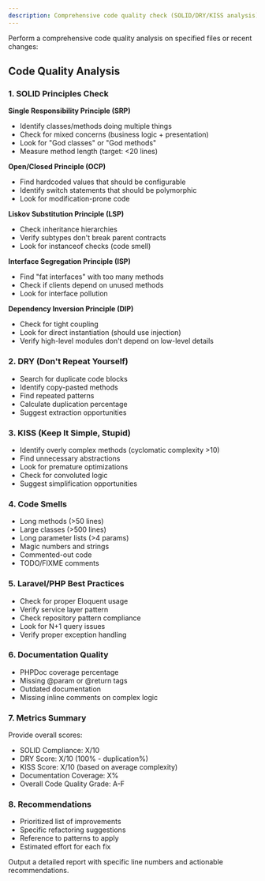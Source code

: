 ```yaml
---
description: Comprehensive code quality check (SOLID/DRY/KISS analysis)
---
```


Perform a comprehensive code quality analysis on specified files or recent changes:

## Code Quality Analysis

### 1. SOLID Principles Check

**Single Responsibility Principle (SRP)**
- Identify classes/methods doing multiple things
- Check for mixed concerns (business logic + presentation)
- Look for "God classes" or "God methods"
- Measure method length (target: <20 lines)

**Open/Closed Principle (OCP)**
- Find hardcoded values that should be configurable
- Identify switch statements that should be polymorphic
- Look for modification-prone code

**Liskov Substitution Principle (LSP)**
- Check inheritance hierarchies
- Verify subtypes don't break parent contracts
- Look for instanceof checks (code smell)

**Interface Segregation Principle (ISP)**
- Find "fat interfaces" with too many methods
- Check if clients depend on unused methods
- Look for interface pollution

**Dependency Inversion Principle (DIP)**
- Check for tight coupling
- Look for direct instantiation (should use injection)
- Verify high-level modules don't depend on low-level details

### 2. DRY (Don't Repeat Yourself)

- Search for duplicate code blocks
- Identify copy-pasted methods
- Find repeated patterns
- Calculate duplication percentage
- Suggest extraction opportunities

### 3. KISS (Keep It Simple, Stupid)

- Identify overly complex methods (cyclomatic complexity >10)
- Find unnecessary abstractions
- Look for premature optimizations
- Check for convoluted logic
- Suggest simplification opportunities

### 4. Code Smells

- Long methods (>50 lines)
- Large classes (>500 lines)
- Long parameter lists (>4 params)
- Magic numbers and strings
- Commented-out code
- TODO/FIXME comments

### 5. Laravel/PHP Best Practices

- Check for proper Eloquent usage
- Verify service layer pattern
- Check repository pattern compliance
- Look for N+1 query issues
- Verify proper exception handling

### 6. Documentation Quality

- PHPDoc coverage percentage
- Missing @param or @return tags
- Outdated documentation
- Missing inline comments on complex logic

### 7. Metrics Summary

Provide overall scores:
- SOLID Compliance: X/10
- DRY Score: X/10 (100% - duplication%)
- KISS Score: X/10 (based on average complexity)
- Documentation Coverage: X%
- Overall Code Quality Grade: A-F

### 8. Recommendations

- Prioritized list of improvements
- Specific refactoring suggestions
- Reference to patterns to apply
- Estimated effort for each fix

Output a detailed report with specific line numbers and actionable recommendations.
